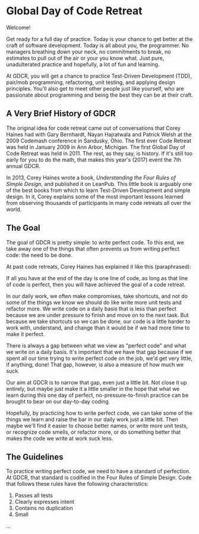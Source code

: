 # Global Day of Code Retreat

Welcome!

Get ready for a full day of practice. Today is your chance to get better at the craft of software development. Today is all about *you*, the programmer. No managers breathing down your neck, no commitments to break, no estimates to pull out of the air or your you know what. Just pure, unadulterated practice and hopefully, a lot of fun and learning.

At GDCR, you will get a chance to practice Test-Driven Development (TDD), pair/mob programming, refactoring, unit testing, and applying design principles. You'll also get to meet other people just like yourself, who are passionate about programming and being the best they can be at their craft.

## A Very Brief History of GDCR

The original idea for code retreat came out of conversations that Corey Haines had with Gary Bernhardt, Nayan Hajratwala and Patrick Welsh at the 2009 Codemash conference in Sandusky, Ohio. The first ever Code Retreat was held in January 2009 in Ann Arbor, Michigan. The first Global Day of Code Retreat was held in 2011. The rest, as they say, is history. If it's still too early for you to do the math, that makes this year's (2017) event the 7th annual GDCR.

In 2013, Corey Haines wrote a book, *Understanding the Four Rules of Simple Design*, and published it on LeanPub. This little book is arguably one of the best books from which to learn Test-Driven Development and simple design. In it, Corey explains some of the most important lessons learned from observing thousands of participants in many code retreats all over the world.

## The Goal

The goal of GDCR is pretty simple: to write perfect code. To this end, we take away one of the things that often prevents us from writing perfect code: the need to be done.

At past code retreats, Corey Haines has explained it like this (paraphrased):

If all you have at the end of the day is one line of code, as long as that line of code is perfect, then you will have achieved the goal of a code retreat.

In our daily work, we often make compromises, take shortcuts, and not do some of the things we know we should do like write more unit tests and refactor more. We write code on a daily basis that is less than perfect because we are under pressure to finish and move on to the next task. But because we take shortcuts so we can be done, our code is a little harder to work with, understand, and change than it would be if we had more time to make it perfect.

There is always a gap between what we view as "perfect code" and what we write on a daily basis. It's important that we have that gap because if we spent all our time trying to write perfect code on the job, we'd get very little, if anything, done! That gap, however, is also a measure of how much we suck.

Our aim at GDCR is to narrow that gap, even just a little bit. Not close it up entirely, but maybe just make it a little smaller in the hope that what we learn during this one day of perfect, no-pressure-to-finish practice can be brought to bear on our day-to-day coding.

Hopefully, by practicing how to write perfect code, we can take some of the things we learn and raise the bar in our daily work just a little bit. Then maybe we'll find it easier to choose better names, or write more unit tests, or recognize code smells, or refactor more, or do something better that makes the code we write at work suck less.

## The Guidelines

To practice writing perfect code, we need to have a standard of perfection. At GDCR, that standard is codified in the Four Rules of Simple Design. Code that follows these rules have the following characteristics:

1. Passes all tests
2. Clearly expresses intent
3. Contains no duplication
4. Small

...
